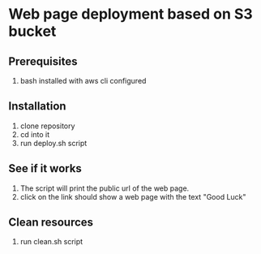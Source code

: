 # Web page deployment based on S3 bucket
## Prerequisites
1. bash installed with aws cli configured
## Installation
1. clone repository
3. cd into it
4. run deploy.sh script
## See if it works
1. The script will print the public url of the web page.
2. click on the link should show a web page with the text "Good Luck"

## Clean resources
1. run clean.sh script
